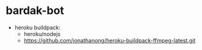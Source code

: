 # bardak-bot

* heroku buildpack:
  * heroku/nodejs
  * https://github.com/jonathanong/heroku-buildpack-ffmpeg-latest.git
  






